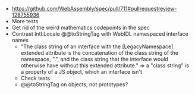 - https://github.com/WebAssembly/spec/pull/711#pullrequestreview-128755936
- More tests
- Get rid of the weird mathematics codepoints in the spec
- Contrast Intl.Locale @@toStringTag with WebIDL namespaced interface names
  - "The class string of an interface with the [LegacyNamespace] extended attribute is the concatenation of the class string of the namespace, ".", and the class string that the interface would otherwise have without this extended attribute." => a "class string" is a property of a JS object, which an interface isn't
  - Check tests
  - @@toStringTag on objects, not prototypes?
